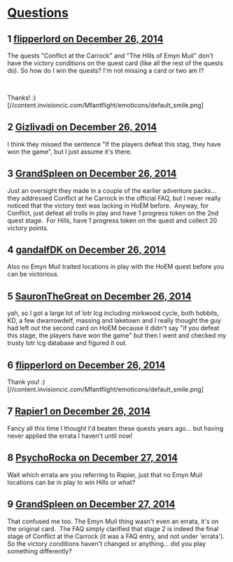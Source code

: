 # [Questions](https://community.fantasyflightgames.com/topic/129918-questions/)

## 1 [flipperlord on December 26, 2014](https://community.fantasyflightgames.com/topic/129918-questions/?do=findComment&comment=1381568)

The quests "Conflict at the Carrock" and "The Hills of Emyn Muil" don't have the victory conditions on the quest card (like all the rest of the quests do). So how do I win the quests? I'm not missing a card or two am I?

 

Thanks! :) [//content.invisioncic.com/Mfantflight/emoticons/default_smile.png]

## 2 [Gizlivadi on December 26, 2014](https://community.fantasyflightgames.com/topic/129918-questions/?do=findComment&comment=1381575)

I think they missed the sentence "If the players defeat this stag, they have won the game", but I just assume it's there. 

## 3 [GrandSpleen on December 26, 2014](https://community.fantasyflightgames.com/topic/129918-questions/?do=findComment&comment=1381576)

Just an oversight they made in a couple of the earlier adventure packs... they addressed Conflict at he Carrock in the official FAQ, but I never really noticed that the victory text was lacking in HoEM before.  Anyway, for Conflict, just defeat all trolls in play and have 1 progress token on the 2nd quest stage.  For Hills, have 1 progress token on the quest and collect 20 victory points.

## 4 [gandalfDK on December 26, 2014](https://community.fantasyflightgames.com/topic/129918-questions/?do=findComment&comment=1381686)

Also no Emyn Muil traited locations in play with the HoEM quest before you can be victorious.

## 5 [SauronTheGreat on December 26, 2014](https://community.fantasyflightgames.com/topic/129918-questions/?do=findComment&comment=1381806)

yah, so I got a large lot of lotr lcg including mirkwood cycle, both hobbits, KD, a few dwarrowdelf, massing and laketown and I really thought the guy had left out the second card on HoEM because it didn't say "if you defeat this stage, the players have won the game" but then I went and checked my trusty lotr lcg database and figured it out.

## 6 [flipperlord on December 26, 2014](https://community.fantasyflightgames.com/topic/129918-questions/?do=findComment&comment=1381908)

Thank you! :) [//content.invisioncic.com/Mfantflight/emoticons/default_smile.png]

## 7 [Rapier1 on December 26, 2014](https://community.fantasyflightgames.com/topic/129918-questions/?do=findComment&comment=1381992)

Fancy all this time I thought I'd beaten these quests years ago... but having never applied the errata I haven't until now!

## 8 [PsychoRocka on December 27, 2014](https://community.fantasyflightgames.com/topic/129918-questions/?do=findComment&comment=1382323)

Wait which errata are you referring to Rapier, just that no Emyn Muil locations can be in play to win Hills or what?

## 9 [GrandSpleen on December 27, 2014](https://community.fantasyflightgames.com/topic/129918-questions/?do=findComment&comment=1382334)

That confused me too. The Emyn Muil thing wasn't even an errata, it's on the original card.  The FAQ simply clarified that stage 2 is indeed the final stage of Conflict at the Carrock (it was a FAQ entry, and not under 'errata'). So the victory conditions haven't changed or anything... did you play something differently?

